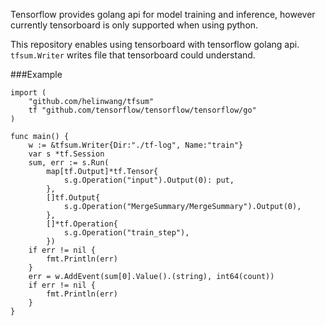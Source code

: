 Tensorflow provides golang api for model training and inference, however currently tensorboard is only supported when using python.

This repository enables using tensorboard with tensorflow golang api. `tfsum.Writer` writes file that tensorboard could understand.

###Example

```
import (
    "github.com/helinwang/tfsum"
    tf "github.com/tensorflow/tensorflow/tensorflow/go"
)

func main() {
	w := &tfsum.Writer{Dir:"./tf-log", Name:"train"}
	var s *tf.Session
	sum, err := s.Run(
		map[tf.Output]*tf.Tensor{
			s.g.Operation("input").Output(0): put,
		},
		[]tf.Output{
			s.g.Operation("MergeSummary/MergeSummary").Output(0),
		},
		[]*tf.Operation{
			s.g.Operation("train_step"),
		})
	if err != nil {
		fmt.Println(err)
	}
	err = w.AddEvent(sum[0].Value().(string), int64(count))
	if err != nil {
		fmt.Println(err)
	}
}
```
